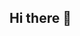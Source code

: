 ## Hi there 👋

<!--
## Hi there 👋

 |Junior Data Analyst| Empowering business with insights from data

### Mission 🎯

  My mission is to use data to uncover meaningful insights that drive smart decisions and solve real-world problems. As a growing data analyst, I aim to continuously improve my technical skills, work on impactful projects, and support businesses and communities through data-driven solutions. I am committed to lifelong learning, collaboration and making data accessible and understandable — one dashboard at a time.

 #### 👩‍💻 About Me
   I’m Motunrayo, a passionate and detail-oriented Junior Data Analyst with a foundation in data cleaning, visualization, and storytelling. I use tools like Microsoft Excel, Power BI, and SQL to extract insights from raw data and present them in clear, actionable ways that support business decision-making.
I hold a degree in Business Education and My academic background and growing technical expertise allow me to bridge the gap between business needs and data solutions. I enjoy working on real-world data projects and have created dashboards and insights from topics ranging from student mental health to corporate revenue rankings. You’ll find some of these projects in my GitHub repositories, where I showcase my approach to problem-solving through data.

  ##### Skills

- Data Cleaning & Preparation (Excel, Power Query)
- Data Visualization (Power BI, Excel Charts)
- Dashboard Creation & Storytelling
- Data Exploration and Insight Generation
- Basic SQL for querying structured datasets
Here are some ideas to get you started:

-->
